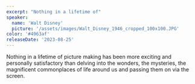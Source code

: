 ```yaml
---
excerpt: "Nothing in a lifetime of"
speaker:
  name: 'Walt Disney'
  picture: '/assets/images/Walt_Disney_1946_cropped_100x100.JPG'
color: '#4963af'
releaseDate: '2023-08-25'
---
```

Nothing in a lifetime of picture making has been more exciting and personally satisfactory than delving into the wonders, the mysteries, the magnificent commonplaces of life around us and passing them on via the screen.